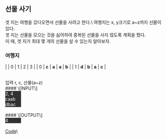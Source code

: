 ## 선물 사기

겟 지는 여행을 갔다오면서 선물을 사려고 한다.\ 
여행지는 x, y크기로 a~z까지 선물이 있다. \
겟 지는 선물을 모으는 것을 싫어하여 중복된 선물을 사지 않도록 계획을 짰다. \
이 때, 겟 지가 최대 몇 개의 선물을 살 수 있는지 알아보자.
<br>

### 여행지

| | 0 | 1 | 2 | 3 | 
| 0 | **c** | **a** | **a** | **b** |
| 1 | **d** | **b** | **a** | **c** |

<br>
입력
r, c, 선물(a~z)

<br>
#### \[INPUT\]
<div style="background-color: rgb(50, 50, 50); width: 10%; color: white">
2, 4 <br>
caab <br>
dbac
</div>

<br>
#### \[OUTPUT\]
<div style="background-color: rgb(50, 50, 50); width: 10%; color: white">
4
</div>


<br>
<a href="https://github.com/KangSooHan/algorithm/blob/main/Algorithm/DFS/">Code</a>\
